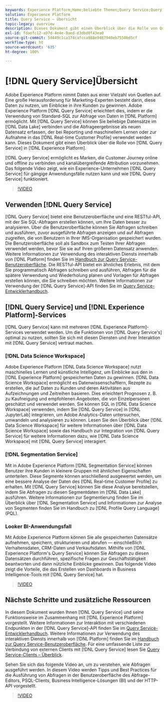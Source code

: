 ```yaml
---
keywords: Experience Platform;Home;beliebte Themen;Query Service;Query Service;Abfrage
solution: Experience Platform
title: Query Service – Übersicht
topic-legacy: overview
description: Dieses Dokument gibt einen Überblick über die Rolle von Query Service in Experience Platform.
exl-id: fdaefc12-a97d-4e4e-9aed-d3dbd0f43ea0
source-git-commit: 5d449c1ca174cafcca988e9487940eb7550bd5cf
workflow-type: ht
source-wordcount: '635'
ht-degree: 100%

---
```


# [!DNL Query Service]Übersicht

Adobe Experience Platform nimmt Daten aus einer Vielzahl von Quellen auf. Eine große Herausforderung für Marketing-Experten besteht darin, diese Daten zu nutzen, um Einblicke in ihre Kunden zu gewinnen. Adobe Experience Platform [!DNL Query Service] erleichtert dies, indem er die Verwendung von Standard-SQL zur Abfrage von Daten in [!DNL Platform] ermöglicht. Mit [!DNL Query Service] können Sie beliebige Datensätze im [!DNL Data Lake] verbinden und die Abfrageergebnisse als neuen Datensatz erfassen, der bei Reporting und maschinellem Lernen oder zur Aufnahme in das [!DNL Real-time Customer Profile] verwendet werden kann. Dieses Dokument gibt einen Überblick über die Rolle von [!DNL Query Service] in [!DNL Experience Platform].

[!DNL Query Service] ermöglicht es Marken, die Customer Journey online und offline zu verbinden und kanalübergreifende Attribution vorzunehmen. Das folgende Video zeigt, wie ein Experience-Unternehmen [!DNL Query Service] für gängige Anwendungsfälle nutzen kann und wie [!DNL Query Service] funktioniert.

>[!VIDEO](https://video.tv.adobe.com/v/29795?quality=12&learn=on)

## Verwenden [!DNL Query Service]

[!DNL Query Service] bietet eine Benutzeroberfläche und eine RESTful-API, mit der Sie SQL-Abfragen erstellen können, um Ihre Daten besser zu analysieren. Über die Benutzeroberfläche können Sie Abfragen schreiben und ausführen, zuvor ausgeführte Abfragen anzeigen und auf Abfragen zugreifen, die von Benutzern in Ihrer IMS-Organisation gespeichert wurden. Die Benutzeroberfläche soll als Sandbox zum Testen Ihrer Abfragen verwendet werden, bevor Sie sie auf Ihren größeren Datensatz anwenden. Weitere Informationen zur Verwendung des interaktiven Diensts innerhalb von [!DNL Platform] finden Sie im [Handbuch zur Query Service-Benutzeroberfläche](ui/overview.md). Die RESTful-API bietet ein ähnliches Erlebnis, mit dem Sie programmatisch Abfragen schreiben und ausführen, Abfragen für die spätere Verwendung und Wiederholung planen und Vorlagen für Abfragen erstellen können, die Sie schreiben möchten. Weitere Informationen zur Verwendung der [!DNL Query Service]-API finden Sie im [Query Service-Entwicklerhandbuch](api/getting-started.md).

## [!DNL Query Service] und [!DNL Experience Platform]-Services

[!DNL Query Service] kann mit mehreren [!DNL Experience Platform]-Services verwendet werden. Um die Funktionen von [!DNL Query Service's] optimal zu nutzen, sollten Sie sich mit diesen Diensten und ihrer Interaktion mit [!DNL Query Service] vertraut machen.

### [!DNL Data Science Workspace]

Adobe Experience Platform [!DNL Data Science Workspace] nutzt maschinelles Lernen und künstliche Intelligenz, um Einblicke aus den in [!DNL Experience Platform] gespeicherten Daten zu gewinnen. [!DNL Data Science Workspace] ermöglicht es Datenwissenschaftlern, Rezepte zu erstellen, die auf Daten zu Kunden und deren Aktivitäten aus Aufzeichnungen und Zeitreihen basieren. Dies erleichtert Prognosen z. B. zu Kaufneigung und empfohlenen Angeboten, die von Einzelpersonen geschätzt und verwendet werden. Sie können SQL in [!DNL Data Science Workspace] verwenden, indem Sie [!DNL Query Service] in [!DNL JupyterLab] integrieren, um Adobe Analytics-Daten untersuchen, umwandeln und analysieren zu können. Lesen Sie den Überblick über [!DNL Data Science Workspace] für weitere Informationen über [!DNL Data Science Workspace] sowie das Handbuch zur Integration von [!DNL Query Service] für weitere Informationen dazu, wie [!DNL Data Science Workspace] mit [!DNL Query Service] interagiert.

### [!DNL Segmentation Service]

Mit in Adobe Experience Platform [!DNL Segmentation Service] können Benutzer ihre Kunden in kleinere Gruppen mit ähnlichen Eigenschaften unterteilen. Diese Segmente können anschließend ausgewertet werden, um eine bessere Analyse der Daten des [!DNL Real-time Customer Profile] zu erhalten. Mit [!DNL Query Service] können Sie diese Analyse bereitstellen, indem Sie Abfragen zu diesen Segmentdaten im [!DNL Data Lake] ausführen. Weitere Informationen zur Segmentierung finden Sie im Überblick über [!DNL Segmentation Service] und Informationen zur Analyse von Segmenten finden Sie im Handbuch zu [!DNL Profile Query Language] (PQL).

### Looker BI-Anwendungsfall

Mit Adobe Experience Platform können Sie alle gespeicherten Datensätze aufnehmen, speichern, strukturieren und abrufen — einschließlich Verhaltensdaten, CRM-Daten und Verkaufsdaten. Mithilfe von [!DNL Experience Platform's Query Service] können Sie Abfragen zu diesen Datensätzen durchführen, spezifische Fragen zur Geschäftstätigkeit beantworten und dann nützliche Einblicke gewinnen. Das folgende Video zeigt die Vorteile, die das Erstellen von Dashboards in Business Intelligence-Tools mit [!DNL Query Service] hat.

>[!VIDEO](https://video.tv.adobe.com/v/28981?quality=12&learn=on)

## Nächste Schritte und zusätzliche Ressourcen

In diesem Dokument wurden Ihnen [!DNL Query Service] und seine Funktionsweise im Zusammenhang mit [!DNL Experience Platform] vorgestellt. Weitere Informationen zur Interaktion mit verschiedenen Endpunkten in der [!DNL Query Service]-API finden Sie im [Query Service-Entwicklerhandbuch](api/getting-started.md). Weitere Informationen zur Verwendung des interaktiven Diensts innerhalb von [!DNL Platform] finden Sie im [Handbuch zur Query Service-Benutzeroberfläche](ui/overview.md). Für eine umfassende Liste zur Verbindung von externen Clients mit [!DNL Query Service] lesen Sie [Query Service-Clients – Überblick](clients/overview.md).

Sehen Sie sich das folgende Video an, um zu verstehen, wie Abfragen ausgeführt werden. In diesem Video werden Tipps und Best Practices für die Ausführung von Abfragen in der Benutzeroberfläche des Abfrage-Editors, PSQL-Clients, Business Intelligence-Lösungen (BI) und der HTTP-API vorgestellt.

>[!VIDEO](https://video.tv.adobe.com/v/29811?quality=12&learn=on)
